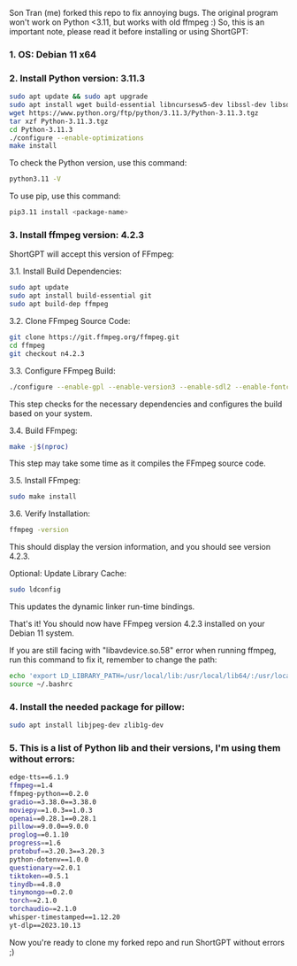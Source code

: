 Son Tran (me) forked this repo to fix annoying bugs. The original program won't work on Python <3.11, but works with old ffmpeg :)
So, this is an important note, please read it before installing or using ShortGPT:

### 1. OS: Debian 11 x64

### 2. Install Python version: 3.11.3
```bash
sudo apt update && sudo apt upgrade 
sudo apt install wget build-essential libncursesw5-dev libssl-dev libsqlite3-dev tk-dev libgdbm-dev libc6-dev libbz2-dev libffi-dev zlib1g-dev
wget https://www.python.org/ftp/python/3.11.3/Python-3.11.3.tgz 
tar xzf Python-3.11.3.tgz 
cd Python-3.11.3 
./configure --enable-optimizations
make install
```

To check the Python version, use this command:
```bash
python3.11 -V
```
To use pip, use this command:
```bash
pip3.11 install <package-name>
```

### 3. Install ffmpeg version: 4.2.3
ShortGPT will accept this version of FFmpeg:

3.1. Install Build Dependencies:

```bash
sudo apt update
sudo apt install build-essential git
sudo apt build-dep ffmpeg
```

3.2. Clone FFmpeg Source Code:

```bash
git clone https://git.ffmpeg.org/ffmpeg.git
cd ffmpeg
git checkout n4.2.3
```

3.3. Configure FFmpeg Build:

```bash
./configure --enable-gpl --enable-version3 --enable-sdl2 --enable-fontconfig --enable-gnutls --enable-iconv --enable-libass --enable-libdav1d --enable-libbluray --enable-libfreetype --enable-libmp3lame --enable-libopencore-amrnb --enable-libopencore-amrwb --enable-libopenjpeg --enable-libopus --enable-libshine --enable-libsnappy --enable-libsoxr --enable-libtheora --enable-libtwolame --enable-libvpx --enable-libwavpack --enable-libwebp --enable-libx264 --enable-libx265 --enable-libxml2 --enable-lzma --enable-zlib --enable-gmp --enable-libvidstab --enable-libvorbis --enable-libvo-amrwbenc --enable-libmysofa --enable-libspeex --enable-libxvid --enable-libaom --enable-libmfx --enable-avisynth --enable-libopenmpt --enable-shared --disable-static
```

This step checks for the necessary dependencies and configures the build based on your system.

3.4. Build FFmpeg:

```bash
make -j$(nproc)
```

This step may take some time as it compiles the FFmpeg source code.

3.5. Install FFmpeg:

```bash
sudo make install
```

3.6. Verify Installation:

```bash
ffmpeg -version
```

This should display the version information, and you should see version 4.2.3.

Optional: Update Library Cache:

```bash
sudo ldconfig
```

This updates the dynamic linker run-time bindings.

That's it! You should now have FFmpeg version 4.2.3 installed on your Debian 11 system.

If you are still facing with "libavdevice.so.58" error when running ffmpeg, run this command to fix it, remember to change the path:
```bash
echo 'export LD_LIBRARY_PATH=/usr/local/lib:/usr/local/lib64/:/usr/local/lib/x86_64-linux-gnu:$LD_LIBRARY_PATH' >> ~/.bashrc
source ~/.bashrc
```

### 4. Install the needed package for pillow:
```bash
sudo apt install libjpeg-dev zlib1g-dev
```

### 5. This is a list of Python lib and their versions, I'm using them without errors:
```bash
edge-tts==6.1.9
ffmpeg==1.4
ffmpeg-python==0.2.0
gradio==3.38.0==3.38.0
moviepy==1.0.3==1.0.3
openai==0.28.1==0.28.1
pillow==9.0.0==9.0.0
proglog==0.1.10
progress==1.6
protobuf==3.20.3==3.20.3
python-dotenv==1.0.0
questionary==2.0.1
tiktoken==0.5.1
tinydb==4.8.0
tinymongo==0.2.0
torch==2.1.0
torchaudio==2.1.0
whisper-timestamped==1.12.20
yt-dlp==2023.10.13
```

Now you're ready to clone my forked repo and run ShortGPT without errors ;)
